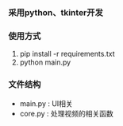 ### 采用python、tkinter开发
### 使用方式
1. pip install -r requirements.txt
2. python main.py
### 文件结构
- main.py : UI相关
- core.py : 处理视频的相关函数 